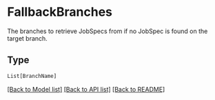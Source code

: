 # FallbackBranches

The branches to retrieve JobSpecs from if no JobSpec is found on the
target branch.


## Type
```python
List[BranchName]
```


[[Back to Model list]](../../../README.md#models-v2-link) [[Back to API list]](../../../README.md#apis-v2-link) [[Back to README]](../../../README.md)
